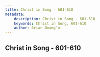 ```yaml
---
title: Christ in Song - 601-610
metadata:
    description: Christ in Song - 601-610
    keywords: Christ in Song, 601-610
    author: Brian Onang'o
---
```



## Christ in Song - 601-610
  